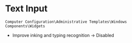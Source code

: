 # Text Input

`Computer Configuration\Administrative Templates\Windows Components\Widgets`

- Improve inking and typing recognition -> Disabled